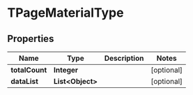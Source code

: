 

# TPageMaterialType


## Properties

Name | Type | Description | Notes
------------ | ------------- | ------------- | -------------
**totalCount** | **Integer** |  |  [optional]
**dataList** | **List&lt;Object&gt;** |  |  [optional]



